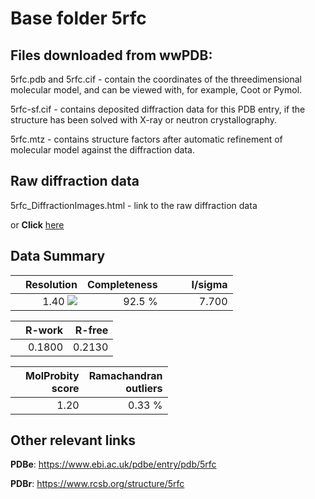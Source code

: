 # Base folder 5rfc

## Files downloaded from wwPDB:

5rfc.pdb and 5rfc.cif - contain the coordinates of the threedimensional molecular model, and can be viewed with, for example, Coot or Pymol.

5rfc-sf.cif - contains deposited diffraction data for this PDB entry, if the structure has been solved with X-ray or neutron crystallography.

5rfc.mtz - contains structure factors after automatic refinement of molecular model against the diffraction data.

## Raw diffraction data

5rfc_DiffractionImages.html - link to the raw diffraction data 

or **Click** [here](https://zenodo.org/record/3731318) 

## Data Summary
|   | Resolution | Completeness| I/sigma |
|---|-------------:|----------------:|--------------:|
|   |1.40 ![](https://github.com/thorn-lab/coronavirus_structural_task_force/blob/master/outreach/ang.svg)|92.5  %|<img width=50/>7.700|

|   | **R-work**| **R-free**   
|---|-------------:|----------------:|           
||0.1800|0.2130|

|   |**MolProbity<br>score**| **Ramachandran<br>outliers** 
|---|-------------:|----------------:|
||1.20|0.33 %|

## Other relevant links 
**PDBe**:  https://www.ebi.ac.uk/pdbe/entry/pdb/5rfc
 
**PDBr**: https://www.rcsb.org/structure/5rfc 

